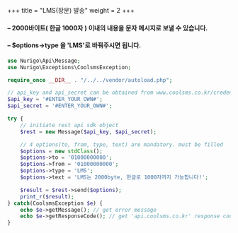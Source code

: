 +++
title = "LMS(장문) 발송"
weight = 2
+++

#### &ndash; 2000바이트( 한글 1000자 ) 이내의 내용을 문자 메시지로 보낼 수 있습니다.
#### &ndash; $options->type 을 'LMS'로 바꿔주시면 됩니다.

```php
use Nurigo\Api\Message;
use Nurigo\Exceptions\CoolsmsException;

require_once __DIR__ . "/../../vendor/autoload.php";

// api_key and api_secret can be obtained from www.coolsms.co.kr/credentials
$api_key = '#ENTER_YOUR_OWN#';
$api_secret = '#ENTER_YOUR_OWN#';

try {
    // initiate rest api sdk object
    $rest = new Message($api_key, $api_secret);

    // 4 options(to, from, type, text) are mandatory. must be filled
    $options = new stdClass();
    $options->to = '01000000000';
    $options->from = '01000000000';
    $options->type = 'LMS';
    $options->text = 'LMS는 2000byte, 한글로 1000자까지 가능합니다!';

    $result = $rest->send($options);
    print_r($result);
} catch(CoolsmsException $e) {
    echo $e->getMessage(); // get error message
    echo $e->getResponseCode(); // get 'api.coolsms.co.kr' response code
}
```
